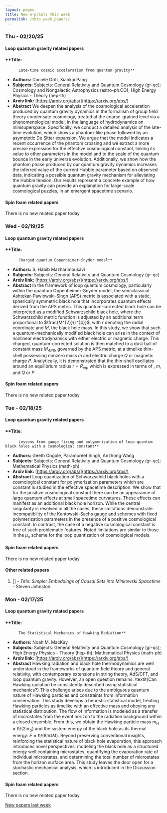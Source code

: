 ```yaml
---
layout: pages
title: New e-prints this week
permalink: /this_week_papers/
---
```




### Thu - 02/20/25

#### Loop quantum gravity related papers

#### **Title:
          Late-time cosmic acceleration from quantum gravity**
 - **Authors:** Daniele Oriti, Xiankai Pang
 - **Subjects:** Subjects:
General Relativity and Quantum Cosmology (gr-qc); Cosmology and Nongalactic Astrophysics (astro-ph.CO); High Energy Physics - Theory (hep-th)
 - **Arxiv link:** [https://arxiv.org/abs/](https://arxiv.org/abs/)
 - **Abstract**
 We deepen the analysis of the cosmological acceleration produced by quantum gravity dynamics in the formalism of group field theory condensate cosmology, treated at the coarse-grained level via a phenomenological model, in the language of hydrodynamics on minisuperspace. Specifically, we conduct a detailed analysis of the late-time evolution, which shows a phantom-like phase followed by an asymptotic De Sitter expansion. We argue that the model indicates a recent occurrence of the phantom crossing and we extract a more precise expression for the effective cosmological constant, linking its value to other parameters in the model and to the scale of the quantum bounce in the early universe evolution. Additionally, we show how the phantom phase produced by our quantum gravity dynamics increases the inferred value of the current Hubble parameter based on observed data, indicating a possible quantum gravity mechanism for alleviating the Hubble tension. Our results represent a concrete example of how quantum gravity can provide an explanation for large-scale cosmological puzzles, in an emergent spacetime scenario. 

#### Spin foam related papers

There is no new related paper today 

### Wed - 02/19/25

#### Loop quantum gravity related papers

#### **Title:
          Charged quantum Oppenheimer-Snyder model**
 - **Authors:** S. Habib Mazharimousavi
 - **Subjects:** Subjects:
General Relativity and Quantum Cosmology (gr-qc)
 - **Arxiv link:** [https://arxiv.org/abs/](https://arxiv.org/abs/)
 - **Abstract**
 In the framework of loop quantum cosmology, particularly within the quantum Oppenheimer-Snyder model, the semiclassical Ashtekar-Pawlowski-Singh (APS) metric is associated with a static, spherically symmetric black hole that incorporates quantum effects derived from the APS metric. This quantum-corrected black hole can be interpreted as a modified Schwarzschild black hole, where the Schwarzschild metric function is adjusted by an additional term proportional to $\frac{M^{2}}{r^{4}}$, with $r$ denoting the radial coordinate and $M,$ the black hole mass. In this study, we show that such a quantum-mechanically modified black hole can arise in the context of nonlinear electrodynamics with either electric or magnetic charge. This charged, quantum-corrected solution is then matched to a dust ball of constant mass $M_{APS}$, governed by the APS metric, at a timelike thin-shell possessing nonzero mass $m$ and electric charge $Q$ or magnetic charge $P$. Analytically, it is demonstrated that the thin-shell oscillates around an equilibrium radius $r=R_{eq}$, which is expressed in terms of $% M_{APS}$, $m$, and $Q$ or $P$. 

#### Spin foam related papers

There is no new related paper today 

### Tue - 02/18/25

#### Loop quantum gravity related papers

#### **Title:
          Lessons from gauge fixing and polymerization of loop quantum black holes with a cosmological constant**
 - **Authors:** Geeth Ongole, Parampreet Singh, Anzhong Wang
 - **Subjects:** Subjects:
General Relativity and Quantum Cosmology (gr-qc); Mathematical Physics (math-ph)
 - **Arxiv link:** [https://arxiv.org/abs/](https://arxiv.org/abs/)
 - **Abstract**
 Loop quantization of Schwarzschild black holes with a cosmological constant for polymerization parameters which are constant is studied in the effective spacetime description. We show that for the positive cosmological constant there can be an appearance of large quantum effects at small spacetime curvatures. These effects can manifest as an additional black hole horizon. While the central singularity is resolved in all the cases, these limitations demonstrate incompatibility of the Kantowski-Sachs gauge and schemes with fixed polymerization parameters in the presence of a positive cosmological constant. In contrast, the case of a negative cosmological constant is free of such problematic features. Noted limitations are similar to those in the $\mu_o$ scheme for the loop quantization of cosmological models. 

#### Spin foam related papers

There is no new related paper today 



#### Other related papers

1. [[]](https://arxiv.org/abs/) - *Title:
          Simpler Embeddings of Causal Sets into Minkowski Spacetime* - Steven Johnston



### Mon - 02/17/25

#### Loop quantum gravity related papers

#### **Title:
          The Statistical Mechanics of Hawking Radiation**
 - **Authors:** Noah M. MacKay
 - **Subjects:** Subjects:
General Relativity and Quantum Cosmology (gr-qc); High Energy Physics - Theory (hep-th); Mathematical Physics (math-ph)
 - **Arxiv link:** [https://arxiv.org/abs/](https://arxiv.org/abs/)
 - **Abstract**
 Hawking radiation and black hole thermodynamics are well understood in the frameworks of quantum field theory and general relativity, with contemporary extensions in string theory, AdS/CFT, and loop quantum gravity. However, an open question remains: \textit{Can Hawking radiation be consistently described using statistical mechanics?} This challenge arises due to the ambiguous quantum nature of Hawking particles and constraints from information conservation. This study develops a heuristic statistical model, treating Hawking particles as timelike with an effective mass and obeying any statistical distribution. The flow of information is modeled as a transfer of microstates from the event horizon to the radiation background within a closed ensemble. From this, we obtain the Hawking particle mass $m_H=\hbar/(2\pi r_S)$ and the system energy of the black hole as its thermal energy: $E=\hbar/(8\pi GM)$. Beyond preserving conventional insights, reinforcing the statistical nature of black hole evaporation, this approach introduces novel perspectives: modeling the black hole as a structured energy well containing microstates, quantifying the evaporation rate of individual microstates, and determining the total number of microstates from the horizon surface area. This study leaves the door open for a stochastic mechanical analysis, which is introduced in the Discussion section. 

#### Spin foam related papers

There is no new related paper today 




[New papers last week]({{site.url}}/archived/weekly/pre-prints/2025/02/17/archived_weekly_papers.html)